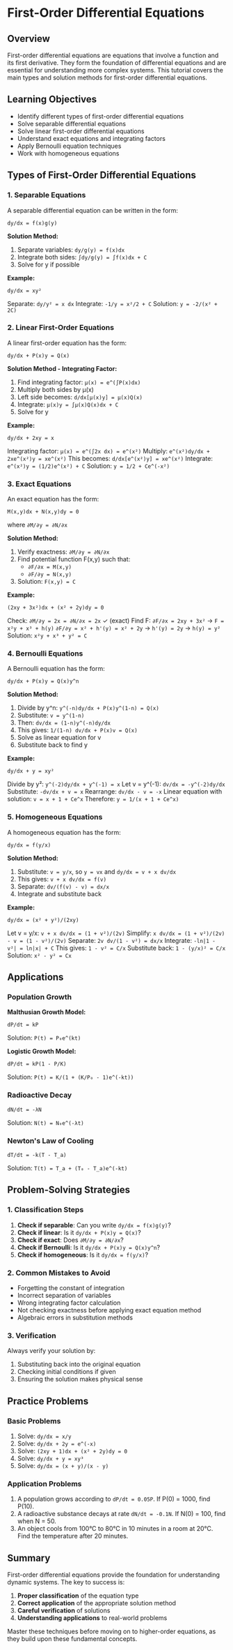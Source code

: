 # First-Order Differential Equations

## Overview
First-order differential equations are equations that involve a function and its first derivative. They form the foundation of differential equations and are essential for understanding more complex systems. This tutorial covers the main types and solution methods for first-order differential equations.

## Learning Objectives
- Identify different types of first-order differential equations
- Solve separable differential equations
- Solve linear first-order differential equations
- Understand exact equations and integrating factors
- Apply Bernoulli equation techniques
- Work with homogeneous equations

## Types of First-Order Differential Equations

### 1. Separable Equations
A separable differential equation can be written in the form:
```
dy/dx = f(x)g(y)
```

**Solution Method:**
1. Separate variables: `dy/g(y) = f(x)dx`
2. Integrate both sides: `∫dy/g(y) = ∫f(x)dx + C`
3. Solve for y if possible

**Example:**
```
dy/dx = xy²
```
Separate: `dy/y² = x dx`
Integrate: `-1/y = x²/2 + C`
Solution: `y = -2/(x² + 2C)`

### 2. Linear First-Order Equations
A linear first-order equation has the form:
```
dy/dx + P(x)y = Q(x)
```

**Solution Method - Integrating Factor:**
1. Find integrating factor: `μ(x) = e^(∫P(x)dx)`
2. Multiply both sides by μ(x)
3. Left side becomes: `d/dx[μ(x)y] = μ(x)Q(x)`
4. Integrate: `μ(x)y = ∫μ(x)Q(x)dx + C`
5. Solve for y

**Example:**
```
dy/dx + 2xy = x
```
Integrating factor: `μ(x) = e^(∫2x dx) = e^(x²)`
Multiply: `e^(x²)dy/dx + 2xe^(x²)y = xe^(x²)`
This becomes: `d/dx[e^(x²)y] = xe^(x²)`
Integrate: `e^(x²)y = (1/2)e^(x²) + C`
Solution: `y = 1/2 + Ce^(-x²)`

### 3. Exact Equations
An exact equation has the form:
```
M(x,y)dx + N(x,y)dy = 0
```
where `∂M/∂y = ∂N/∂x`

**Solution Method:**
1. Verify exactness: `∂M/∂y = ∂N/∂x`
2. Find potential function F(x,y) such that:
   - `∂F/∂x = M(x,y)`
   - `∂F/∂y = N(x,y)`
3. Solution: `F(x,y) = C`

**Example:**
```
(2xy + 3x²)dx + (x² + 2y)dy = 0
```
Check: `∂M/∂y = 2x = ∂N/∂x = 2x` ✓ (exact)
Find F: `∂F/∂x = 2xy + 3x²` → `F = x²y + x³ + h(y)`
`∂F/∂y = x² + h'(y) = x² + 2y` → `h'(y) = 2y` → `h(y) = y²`
Solution: `x²y + x³ + y² = C`

### 4. Bernoulli Equations
A Bernoulli equation has the form:
```
dy/dx + P(x)y = Q(x)y^n
```

**Solution Method:**
1. Divide by y^n: `y^(-n)dy/dx + P(x)y^(1-n) = Q(x)`
2. Substitute: `v = y^(1-n)`
3. Then: `dv/dx = (1-n)y^(-n)dy/dx`
4. This gives: `1/(1-n) dv/dx + P(x)v = Q(x)`
5. Solve as linear equation for v
6. Substitute back to find y

**Example:**
```
dy/dx + y = xy²
```
Divide by y²: `y^(-2)dy/dx + y^(-1) = x`
Let v = y^(-1): `dv/dx = -y^(-2)dy/dx`
Substitute: `-dv/dx + v = x`
Rearrange: `dv/dx - v = -x`
Linear equation with solution: `v = x + 1 + Ce^x`
Therefore: `y = 1/(x + 1 + Ce^x)`

### 5. Homogeneous Equations
A homogeneous equation has the form:
```
dy/dx = f(y/x)
```

**Solution Method:**
1. Substitute: `v = y/x`, so `y = vx` and `dy/dx = v + x dv/dx`
2. This gives: `v + x dv/dx = f(v)`
3. Separate: `dv/(f(v) - v) = dx/x`
4. Integrate and substitute back

**Example:**
```
dy/dx = (x² + y²)/(2xy)
```
Let v = y/x: `v + x dv/dx = (1 + v²)/(2v)`
Simplify: `x dv/dx = (1 + v²)/(2v) - v = (1 - v²)/(2v)`
Separate: `2v dv/(1 - v²) = dx/x`
Integrate: `-ln|1 - v²| = ln|x| + C`
This gives: `1 - v² = C/x`
Substitute back: `1 - (y/x)² = C/x`
Solution: `x² - y² = Cx`

## Applications

### Population Growth
**Malthusian Growth Model:**
```
dP/dt = kP
```
Solution: `P(t) = P₀e^(kt)`

**Logistic Growth Model:**
```
dP/dt = kP(1 - P/K)
```
Solution: `P(t) = K/(1 + (K/P₀ - 1)e^(-kt))`

### Radioactive Decay
```
dN/dt = -λN
```
Solution: `N(t) = N₀e^(-λt)`

### Newton's Law of Cooling
```
dT/dt = -k(T - T_a)
```
Solution: `T(t) = T_a + (T₀ - T_a)e^(-kt)`

## Problem-Solving Strategies

### 1. Classification Steps
1. **Check if separable**: Can you write `dy/dx = f(x)g(y)`?
2. **Check if linear**: Is it `dy/dx + P(x)y = Q(x)`?
3. **Check if exact**: Does `∂M/∂y = ∂N/∂x`?
4. **Check if Bernoulli**: Is it `dy/dx + P(x)y = Q(x)y^n`?
5. **Check if homogeneous**: Is it `dy/dx = f(y/x)`?

### 2. Common Mistakes to Avoid
- Forgetting the constant of integration
- Incorrect separation of variables
- Wrong integrating factor calculation
- Not checking exactness before applying exact equation method
- Algebraic errors in substitution methods

### 3. Verification
Always verify your solution by:
1. Substituting back into the original equation
2. Checking initial conditions if given
3. Ensuring the solution makes physical sense

## Practice Problems

### Basic Problems
1. Solve: `dy/dx = x/y`
2. Solve: `dy/dx + 2y = e^(-x)`
3. Solve: `(2xy + 1)dx + (x² + 2y)dy = 0`
4. Solve: `dy/dx + y = xy³`
5. Solve: `dy/dx = (x + y)/(x - y)`

### Application Problems
1. A population grows according to `dP/dt = 0.05P`. If P(0) = 1000, find P(10).
2. A radioactive substance decays at rate `dN/dt = -0.1N`. If N(0) = 100, find when N = 50.
3. An object cools from 100°C to 80°C in 10 minutes in a room at 20°C. Find the temperature after 20 minutes.

## Summary

First-order differential equations provide the foundation for understanding dynamic systems. The key to success is:

1. **Proper classification** of the equation type
2. **Correct application** of the appropriate solution method
3. **Careful verification** of solutions
4. **Understanding applications** to real-world problems

Master these techniques before moving on to higher-order equations, as they build upon these fundamental concepts.
